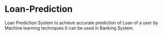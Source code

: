 # Loan-Prediction
Loan Prediction System to achieve accurate prediction of Loan of a user by Machine learning techniques.It can be used in Banking System.
